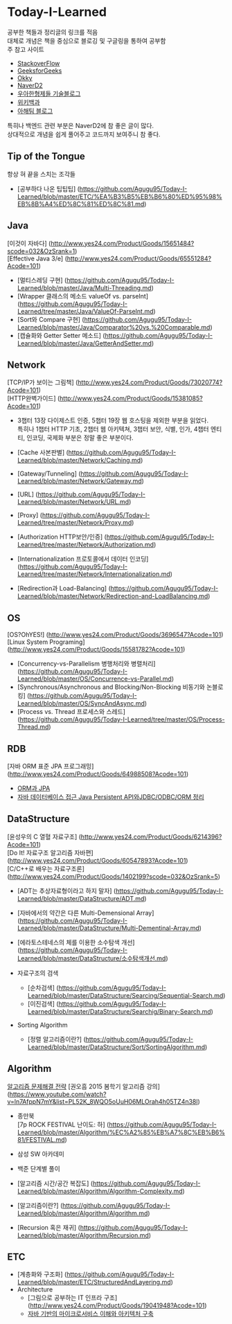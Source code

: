 # Today-I-Learned  
공부한 책들과 정리글의 링크를 적음  
대체로 개념은 책을 중심으로 블로깅 및 구글링을 통하여 공부함  
주 참고 사이트
  - [StackoverFlow](https://www.stackoverflow.com/)  
  - [GeeksforGeeks](https://www.geeksforgeeks.org/)  
  - [Okky](https://www.okky.kr/)  
  - [NaverD2](https://www.d2.naver.com/)  
  - [우아한형제들 기술블로그](https://woowabros.github.io/)  
  - [위키백과](https://www.wikipedia.org/)  
  - [아해팀 블로그](https://devahea.github.io/)  
  
특히나 백엔드 관련 부분은 NaverD2에 참 좋은 글이 많다.  
상대적으로 개념을 쉽게 풀어주고 코드까지 보여주니 참 좋다.

## Tip of the Tongue 
항상 혀 끝을 스치는 조각들  
- [공부하다 나온 팁팁팁]
(https://github.com/Agugu95/Today-I-Learned/blob/master/ETC/%EA%B3%B5%EB%B6%80%ED%95%98%EB%8B%A4%ED%8C%81%ED%8C%81.md)  

## Java  
[이것이 자바다]
(http://www.yes24.com/Product/Goods/15651484?scode=032&OzSrank=1)  
[Effective Java 3/e]
(http://www.yes24.com/Product/Goods/65551284?Acode=101)  

- [멀티스레딩 구현]
(https://github.com/Agugu95/Today-I-Learned/blob/master/Java/Multi-Threading.md)  
- [Wrapper 클래스의 메소드 valueOf vs. parseInt]
(https://github.com/Agugu95/Today-I-Learned/tree/master/Java/ValueOf-ParseInt.md)  
- [Sort와 Compare 구현]
(https://github.com/Agugu95/Today-I-Learned/blob/master/Java/Comparator%20vs.%20Comparable.md)
- [캡슐화와 Getter Setter 메소드]
(https://github.com/Agugu95/Today-I-Learned/blob/master/Java/GetterAndSetter.md)  


## Network  
[TCP/IP가 보이는 그림책]
(http://www.yes24.com/Product/Goods/73020774?Acode=101)    
[HTTP완벽가이드]
(http://www.yes24.com/Product/Goods/15381085?Acode=101)
- 3챕터 13장 다이제스트 인증, 5챕터 19장 웹 호스팅을 제외한 부분을 읽었다.  
특히나 1챕터 HTTP 기초, 2챕터 웹 아키텍쳐, 3챕터 보안, 식별, 인가, 4챕터 엔티티, 인코딩, 국제화 부분은 정말 좋은 부분이다.  

- [Cache 사본판별]
(https://github.com/Agugu95/Today-I-Learned/blob/master/Network/Caching.md)  
- [Gateway/Tunneling]
(https://github.com/Agugu95/Today-I-Learned/blob/master/Network/Gateway.md)  
- [URL]
(https://github.com/Agugu95/Today-I-Learned/blob/master/Network/URL.md)  
- [Proxy]
(https://github.com/Agugu95/Today-I-Learned/tree/master/Network/Proxy.md)  
- [Authorization HTTP보안/인증]
(https://github.com/Agugu95/Today-I-Learned/tree/master/Network/Authorization.md)  
- [Internationalization 프로토콜에서 데이터 인코딩]
(https://github.com/Agugu95/Today-I-Learned/tree/master/Network/Internationalization.md) 
- [Redirection과 Load-Balancing]
(https://github.com/Agugu95/Today-I-Learned/blob/master/Network/Redirection-and-LoadBalancing.md)  

## OS  
[OS?OhYES!]
(http://www.yes24.com/Product/Goods/3696547?Acode=101)  
[Linux System Programing]
(http://www.yes24.com/Product/Goods/15581782?Acode=101)  

- [Concurrency-vs-Parallelism 병행처리와 병렬처리]
(https://github.com/Agugu95/Today-I-Learned/blob/master/OS/Concurrence-vs-Parallel.md)  
- [Synchronous/Asynchronous and Blocking/Non-Blocking 비동기와 논블로킹]
(https://github.com/Agugu95/Today-I-Learned/blob/master/OS/SyncAndAsync.md)  
- [Process vs. Thread 프로세스와 스레드]
(https://github.com/Agugu95/Today-I-Learned/tree/master/OS/Process-Thread.md)  

## RDB  
[자바 ORM 표준 JPA 프로그래밍]
(http://www.yes24.com/Product/Goods/64988508?Acode=101)  

- [ORM과 JPA]()  
- [자바 데이터베이스 접근 Java Persistent API와JDBC/ODBC/ORM 정리](https://github.com/Agugu95/Today-I-Learned/blob/master/RDB/JDBC-ODBC-ORM.md)  

## DataStructure  
[윤성우의 C 열혈 자료구조]
(http://www.yes24.com/Product/Goods/6214396?Acode=101)  
[Do It! 자료구조 알고리즘 자바편]
(http://www.yes24.com/Product/Goods/60547893?Acode=101)  
[C/C++로 배우는 자료구조론]
(http://www.yes24.com/Product/Goods/1402199?scode=032&OzSrank=5)  

- [ADT는 추상자료형이라고 하지 말자]
(https://github.com/Agugu95/Today-I-Learned/blob/master/DataStructure/ADT.md)  
- [자바에서의 약간은 다른 Multi-Demensional Array]
(https://github.com/Agugu95/Today-I-Learned/blob/master/DataStructure/Multi-Dementinal-Array.md)  
- [에라토스테네스의 체를 이용한 소수탐색 개선]
(https://github.com/Agugu95/Today-I-Learned/blob/master/DataStructure/소수탐색개선.md)  

- 자료구조의 검색  
  - [순차검색]
  (https://github.com/Agugu95/Today-I-Learned/blob/master/DataStructure/Searcing/Sequential-Search.md)    
  - [이진검색]
  (https://github.com/Agugu95/Today-I-Learned/blob/master/DataStructure/Searchig/Binary-Search.md)  
  
- Sorting Algorithm  
  - [정렬 알고리즘이란?]
  (https://github.com/Agugu95/Today-I-Learned/blob/master/DataStructure/Sort/SortingAlgorithm.md)  

## Algorithm  
[알고리즘 문제해결 전략](http://www.yes24.com/Product/Goods/8006522?Acode=101)
[권오흠 2015 봄학기 알고리즘 강의]
(https://www.youtube.com/watch?v=ln7AfppN7mY&list=PL52K_8WQO5oUuH06MLOrah4h05TZ4n38l)  


- 종만북  
[7p ROCK FESTIVAL 난이도: 하]
(https://github.com/Agugu95/Today-I-Learned/blob/master/Algorithm/%EC%A2%85%EB%A7%8C%EB%B6%81/FESTIVAL.md)  

- 삼성 SW 아카데미  

- 백준 단계별 풀이  

- [알고리즘 시간/공간 복잡도]
(https://github.com/Agugu95/Today-I-Learned/blob/master/Algorithm/Algorithm-Complexity.md)  
- [알고리즘이란?]
(https://github.com/Agugu95/Today-I-Learned/blob/master/Algorithm/Algorithm.md)  
- [Recursion 혹은 재귀]
(https://github.com/Agugu95/Today-I-Learned/blob/master/Algorithm/Recursion.md)  

## ETC  
- [계층화와 구조화]
(https://github.com/Agugu95/Today-I-Learned/blob/master/ETC/StructuredAndLayering.md)  
- Architecture
  - [그림으로 공부하는 IT 인프라 구조]
  (http://www.yes24.com/Product/Goods/19041948?Acode=101)  
  - [자바 기반의 마이크로서비스 이해와 아키텍처 구축](http://www.yes24.com/Product/Goods/64988508?Acode=101)  
